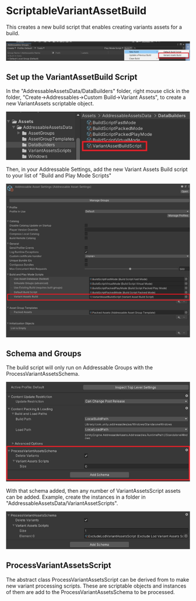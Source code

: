 # ScriptableVariantAssetBuild

This creates a new build script that enables creating variants assets for a build.

![](./Images/buildScript.jpg)

## Set up the VariantAssetBuild Script

In the "AddressableAssetsData/DataBuilders" folder, right mouse click in the folder, "Create->Addressables->Custom Build->Variant Assets", to create a new VariantAssets scriptable object.

![](./Images/DataBuilders.jpg)

Then, in your Addressable Settings, add the new Variant Assets Build script to your list of "Build and Play Mode Scripts"

![](./Images/aaSettings.jpg)

## Schema and Groups

The build script will only run on Addressable Groups with the ProcessVariantAssetsSchema.

![](./Images/schema.jpg)

With that schema added, then any number of VariantAssetsScript assets can be added.  Example, create the instances in a folder in "AddressableAssetsData/VariantAssetScripts".

![](./Images/schemaWithVariantScript.jpg)

## ProcessVariantAssetsScript

The abstract class ProcessVariantAssetsScript can be derived from to make new variant processing scripts. These are scriptable objects and instances of them are add to the ProcessVariantAssetsSchema to be processed.
